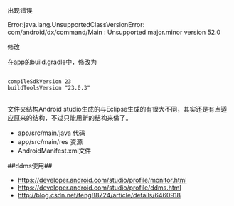 出现错误

Error:java.lang.UnsupportedClassVersionError: com/android/dx/command/Main : Unsupported major.minor version 52.0

修改

在app的build.gradle中，修改为
<pre>
<code>
compileSdkVersion 23
buildToolsVersion "23.0.3"
</code>
</pre>

文件夹结构Android studio生成的与Eclipse生成的有很大不同，其实还是有点适应原来的结构，不过只能用新的结构来做了。

* app/src/main/java  代码
* app/src/main/res   资源
* AndroidManifest.xml文件

##ddms使用##
* https://developer.android.com/studio/profile/monitor.html
* https://developer.android.com/studio/profile/ddms.html
* http://blog.csdn.net/feng88724/article/details/6460918